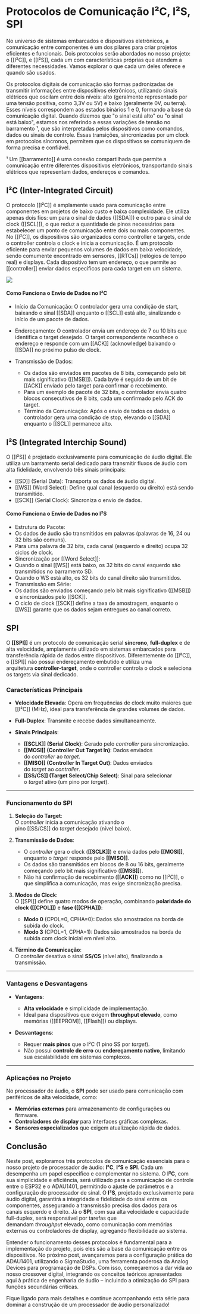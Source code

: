 
# Protocolos de Comunicação I²C, I²S, SPI

No universo de sistemas embarcados e dispositivos eletrônicos, a comunicação entre componentes é um dos pilares para criar projetos eficientes e funcionais. Dois protocolos serão abordados no nosso projeto: o [[I²C]], e [[I²S]], cada um com características próprias que atendem a diferentes necessidades. Vamos explorar o que cada um deles oferece e quando são usados.

Os protocolos digitais de comunicação são formas padronizadas de transmitir informações entre dispositivos eletrônicos, utilizando sinais elétricos que oscilam entre dois níveis: alto (geralmente representado por uma tensão positiva, como 3,3V ou 5V) e baixo (geralmente 0V, ou terra). Esses níveis correspondem aos estados binários 1 e 0, formando a base da comunicação digital. Quando dizemos que "o sinal está alto" ou "o sinal está baixo", estamos nos referindo a essas variações de tensão no barramento ¹, que são interpretadas pelos dispositivos como comandos, dados ou sinais de controle. Essas transições, sincronizadas por um clock em protocolos síncronos, permitem que os dispositivos se comuniquem de forma precisa e confiável.

¹ Um [[barramento]] é uma conexão compartilhada que permite a comunicação entre diferentes dispositivos eletrônicos, transportando sinais elétricos que representam dados, endereços e comandos.

## I²C (Inter-Integrated Circuit)

O protocolo [[I²C]] é amplamente usado para comunicação entre componentes em projetos de baixo custo e baixa complexidade. Ele utiliza apenas dois fios: um para o sinal de dados ([[SDA]]) e outro para o sinal de clock ([[SCL]]), o que reduz a quantidade de pinos necessários para estabelecer um ponto de comunicação entre dois ou mais componentes. No [[I²C]], os dispositivos são organizados como controller e targets, onde o controller controla o clock e inicia a comunicação. É um protocolo eficiente para enviar pequenos volumes de dados em baixa velocidade, sendo comumente encontrado em sensores, [[RTCs]] (relógios de tempo real) e displays. Cada dispositivo tem um endereço, o que permite ao [[controller]] enviar dados específicos para cada target em um sistema.

  

![](https://lh7-rt.googleusercontent.com/docsz/AD_4nXfXZ_1JWNXDygiMXiAJMbKLoVnICroNY2H7MgDaKNsp2pH6kzo6P8fi1GnJrFTlREM56txDaoySuoLeveOzUJCAKnm52iDSbrebt0zoE6cPhKen0k8J901PAf_MEXdXX-1gq6Kx8g?key=JqK6MG9S1obsx3xawZmOUk87)

#### Como Funciona o Envio de Dados no I²C

- Início da Comunicação: O controlador gera uma condição de start, baixando o sinal [[SDA]] enquanto o [[SCL]] está alto, sinalizando o início de um pacote de dados.
- Endereçamento: O controlador envia um endereço de 7 ou 10 bits que identifica o target desejado. O target correspondente reconhece o endereço e responde com um [[ACK]] (acknowledge) baixando o [[SDA]] no próximo pulso de clock.

- Transmissão de Dados:
	- Os dados são enviados em pacotes de 8 bits, começando pelo bit mais significativo ([[MSB]]). Cada byte é seguido de um bit de [[ACK]] enviado pelo target para confirmar o recebimento.
	- Para um exemplo de pacote de 32 bits, o controlador envia quatro blocos consecutivos de 8 bits, cada um confirmado pelo ACK do target.
	- Término da Comunicação: Após o envio de todos os dados, o controlador gera uma condição de stop, elevando o [[SDA]] enquanto o [[SCL]] permanece alto.

  

## I²S (Integrated Interchip Sound)

O [[I²S]] é projetado exclusivamente para comunicação de áudio digital. Ele utiliza um barramento serial dedicado para transmitir fluxos de áudio com alta fidelidade, envolvendo três sinais principais:

- [[SD]] (Serial Data): Transporta os dados de áudio digital.
- [[WS]] (Word Select): Define qual canal (esquerdo ou direito) está sendo transmitido.
- [[SCK]] (Serial Clock): Sincroniza o envio de dados.

#### Como Funciona o Envio de Dados no I²S

- Estrutura do Pacote:
- Os dados de áudio são transmitidos em palavras (palavras de 16, 24 ou 32 bits são comuns).
- Para uma palavra de 32 bits, cada canal (esquerdo e direito) ocupa 32 ciclos de clock.
- Sincronização por [[Word Select]]:
- Quando o sinal [[WS]] está baixo, os 32 bits do canal esquerdo são transmitidos no barramento SD.
- Quando o WS está alto, os 32 bits do canal direito são transmitidos.
- Transmissão em Série:
- Os dados são enviados começando pelo bit mais significativo ([[MSB]]) e sincronizados pelo [[SCK]].
- O ciclo de clock [[SCK]] define a taxa de amostragem, enquanto o [[WS]] garante que os dados sejam entregues ao canal correto.

## SPI

O **[[SPI]]** é um protocolo de comunicação serial **síncrono**, **full-duplex** e de alta velocidade, amplamente utilizado em sistemas embarcados para transferência rápida de dados entre dispositivos. Diferentemente do [[I²C]], o [[SPI]] não possui endereçamento embutido e utiliza uma arquitetura **controller-target**, onde o controller controla o clock e seleciona os targets via sinal dedicado.

### Características Principais

- **Velocidade Elevada**: Opera em frequências de clock muito maiores que [[I²C]] (MHz), ideal para transferência de grandes volumes de dados.
    
- **Full-Duplex**: Transmite e recebe dados simultaneamente.
    
- **Sinais Principais**:
    
    - **[[SCLK]] (Serial Clock)**: Gerado pelo _controller_ para sincronização.
    - **[[MOSI]] (Controller Out Target In)**: Dados enviados do _controller_ ao _target_.
    - **[[MISO]] (Controller In Target Out)**: Dados enviados do _target_ ao _controller_.
    - **[[SS/CS]] (Target Select/Chip Select)**: Sinal para selecionar o _target_ ativo (um pino por _target_).
        

---

### Funcionamento do SPI

1. **Seleção do Target**:  
    O _controller_ inicia a comunicação ativando o pino [[SS/CS]] do _target_ desejado (nível baixo).
    
2. **Transmissão de Dados**:
    
    - O _controller_ gera o clock (**[[SCLK]]**) e envia dados pelo **[[MOSI]]**, enquanto o _target_ responde pelo **[[MISO]]**.
    - Os dados são transmitidos em blocos de 8 ou 16 bits, geralmente começando pelo bit mais significativo (**[[MSB]]**).
    - Não há confirmação de recebimento (**[[ACK]]**) como no [[I²C]], o que simplifica a comunicação, mas exige sincronização precisa.
        
3. **Modos de Clock**:  
    O [[SPI]] define quatro modos de operação, combinando **polaridade do clock ([[CPOL]])** e **fase ([[CPHA]])**:
    
    - **Modo 0** (CPOL=0, CPHA=0): Dados são amostrados na borda de subida do clock.
    - **Modo 3** (CPOL=1, CPHA=1): Dados são amostrados na borda de subida com clock inicial em nível alto.
        
4. **Término da Comunicação**:  
    O _controller_ desativa o sinal **SS/CS** (nível alto), finalizando a transmissão.
    

---

### Vantagens e Desvantagens

- **Vantagens**:
    
    - **Alta velocidade** e simplicidade de implementação.
    - Ideal para dispositivos que exigem **throughput elevado**, como memórias ([[EEPROM]], [[Flash]]) ou displays.
        
- **Desvantagens**:
    
    - Requer **mais pinos** que o I²C (1 pino SS por _target_).
    - Não possui **controle de erro** ou **endereçamento nativo**, limitando sua escalabilidade em sistemas complexos.

---

### Aplicações no Projeto

No processador de áudio, o **SPI** pode ser usado para comunicação com periféricos de alta velocidade, como:

- **Memórias externas** para armazenamento de configurações ou firmware.
- **Controladores de display** para interfaces gráficas complexas.
- **Sensores especializados** que exigem atualização rápida de dados.
## Conclusão

Neste post, exploramos três protocolos de comunicação essenciais para o nosso projeto de processador de áudio: **I²C**, **I²S** e **SPI**. Cada um desempenha um papel específico e complementar no sistema. O **I²C**, com sua simplicidade e eficiência, será utilizado para a comunicação de controle entre o ESP32 e o ADAU1401, permitindo o ajuste de parâmetros e a configuração do processador de sinal. O **I²S**, projetado exclusivamente para áudio digital, garantirá a integridade e fidelidade do sinal entre os componentes, assegurando a transmissão precisa dos dados para os canais esquerdo e direito. Já o **SPI**, com sua alta velocidade e capacidade full-duplex, será responsável por tarefas que demandam _throughput_ elevado, como comunicação com memórias externas ou controladores de display, agregando flexibilidade ao sistema.

Entender o funcionamento desses protocolos é fundamental para a implementação do projeto, pois eles são a base da comunicação entre os dispositivos. No próximo post, avançaremos para a configuração prática do ADAU1401, utilizando o SigmaStudio, uma ferramenta poderosa da Analog Devices para programação de DSPs. Com isso, começaremos a dar vida ao nosso crossover digital, integrando os conceitos teóricos apresentados aqui à prática de engenharia de áudio – incluindo a otimização do SPI para funções secundárias críticas.

Fique ligado para mais detalhes e continue acompanhando esta série para dominar a construção de um processador de áudio personalizado!
